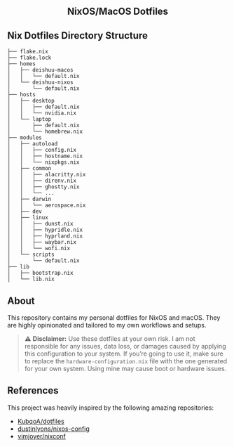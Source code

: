 <h2 align="center">NixOS/MacOS Dotfiles</h2>

## Nix Dotfiles Directory Structure

```
├── flake.nix
├── flake.lock
├── homes
│   ├── deishuu-macos
│   │   └── default.nix
│   └── deishuu-nixos
│       └── default.nix
├── hosts
│   ├── desktop
│   │   ├── default.nix
│   │   └── nvidia.nix
│   └── laptop
│       ├── default.nix
│       └── homebrew.nix
├── modules
│   ├── autoload
│   │   ├── config.nix
│   │   ├── hostname.nix
│   │   └── nixpkgs.nix
│   ├── common
│   │   ├── alacritty.nix
│   │   ├── direnv.nix
│   │   ├── ghostty.nix
│   │   └── ...
│   ├── darwin
│   │   └── aerospace.nix
│   ├── dev
│   ├── linux
│   │   ├── dunst.nix
│   │   ├── hypridle.nix
│   │   ├── hyprland.nix
│   │   ├── waybar.nix
│   │   └── wofi.nix
│   └── scripts
│       └── default.nix
├── lib
│   ├── bootstrap.nix
│   └── lib.nix
```

## About

This repository contains my personal dotfiles for NixOS and macOS.
They are highly opinionated and tailored to my own workflows and setups.

> ⚠️ **Disclaimer:**
> Use these dotfiles at your own risk. I am not responsible for any issues, data loss, or damages caused by applying this configuration to your system. If you’re going to use it, make sure to replace the `hardware-configuration.nix` file with the one generated for your own system. Using mine may cause boot or hardware issues.

## References

This project was heavily inspired by the following amazing repositories:

- [KubqoA/dotfiles](https://github.com/KubqoA/dotfiles)
- [dustinlyons/nixos-config](https://github.com/dustinlyons/nixos-config)
- [vimjoyer/nixconf](https://github.com/vimjoyer/nixconf)

